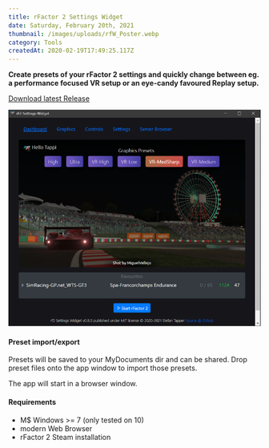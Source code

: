 ```yaml
---
title: rFactor 2 Settings Widget
date: Saturday, February 20th, 2021
thumbnail: /images/uploads/rfW_Poster.webp
category: Tools
createdAt: 2020-02-19T17:49:25.117Z
---
```

**Create presets of your rFactor 2 settings and quickly change between eg. a performance focused VR setup or an eye-candy favoured Replay setup.**

[Download latest Release](https://github.com/tappi287/rf2_video_settings/releases/latest)

<p align="center">
    <img src="https://github.com/tappi287/rf2_video_settings/raw/master/vue/src/assets/ani.webp" alt="Screenshot" width="560">
</p>

#### Preset import/export
Presets will be saved to your MyDocuments dir and can be shared. Drop preset files onto
the app window to import those presets.
    
The app will start in a browser window.

#### Requirements
 - M$ Windows >= 7 (only tested on 10)
 - modern Web Browser
 - rFactor 2 Steam installation
